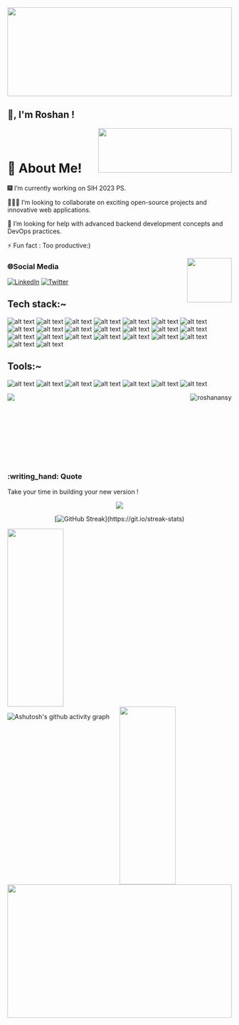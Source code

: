 

<image src="https://media.giphy.com/media/xT8qBsOjMOcdeGJIU8/giphy.gif" height="200" width="100%"/>
 

<!-- <h3 align="center">I am software Developer Engineer from India</h3> -->

<br/>


<div style="flex flex-col" > 

 ## :wave:, I'm Roshan ! 
<image align="right" width="300" height="100" src="https://media.giphy.com/media/3osxY9kuM2NGUfvThe/giphy.gif"/>
</div>
<br/>

<br/>

# :dizzy: About Me! 
:fireworks: I’m currently working  on SIH 2023 PS.

:people_holding_hands:  I’m looking to collaborate on exciting open-source projects and innovative web applications.  

:handshake: I’m looking for help with advanced backend development concepts and DevOps practices.

⚡ Fun fact : Too productive:)

<image align="right" width=100 height=100 src="https://user-images.githubusercontent.com/91673102/228229372-0006d3e5-b578-4ac9-a074-99008c31943e.png"/>


### 🌐Social Media
 [![LinkedIn](https://img.shields.io/badge/LinkedIn-%230077B5.svg?logo=linkedin&logoColor=white)](https://www.linkedin.com/in/roshan-kr-11070b1a3/)
[![Twitter](https://img.shields.io/badge/Twitter-%231DA1F2.svg?logo=Twitter&logoColor=white)](https://twitter.com/RoshanAnsy)
  

## Tech stack:~

![alt text](https://img.shields.io/badge/C-F09820?style=for-the-badge&logo=c)
![alt text](https://img.shields.io/badge/C++-F09820?style=for-the-badge&logo=cplusplus)
![alt text](https://img.shields.io/badge/HTML-F09820?style=for-the-badge&logo=html5)
![alt text](https://img.shields.io/badge/Css-F09820?style=for-the-badge&logo=css3)
![alt text](https://img.shields.io/badge/Js-F09820?style=for-the-badge&logo=javascript)
![alt text](https://img.shields.io/badge/Tailwind-F09820?style=for-the-badge&logo=tailwindcss)
![alt text](https://img.shields.io/badge/React-F09820?style=for-the-badge&logo=react)
![alt text](https://img.shields.io/badge/ReactRouter-F09820?style=for-the-badge&logo=reactrouter)
![alt text](https://img.shields.io/badge/Redux-F09820?style=for-the-badge&logo=redux)
![alt text](https://img.shields.io/badge/Expressjs-F09820?style=for-the-badge&logo=express)
![alt text](https://img.shields.io/badge/kotlin-F09820?style=for-the-badge&logo=kotlin)
![alt text](https://img.shields.io/badge/java-F09820?style=for-the-badge&logo=java)
![alt text](https://img.shields.io/badge/MongoDB-F09820?style=for-the-badge&logo=mongodb)
![alt text](https://img.shields.io/badge/SQLite-F09820?style=for-the-badge&logo=sqlite)
![alt text](https://img.shields.io/badge/MySQL-F09820?style=for-the-badge&logo=mysql)
![alt text](https://img.shields.io/badge/Postman-F09820?style=for-the-badge&logo=postman)
![alt text](https://img.shields.io/badge/npm-F09820?style=for-the-badge&logo=npm)
![alt text](https://img.shields.io/badge/canva-F09820?style=for-the-badge&logo=canva)
![alt text](https://img.shields.io/badge/Netlify-F09820?style=for-the-badge&logo=netlify)
![alt text](https://img.shields.io/badge/xml-F09820?style=for-the-badge&logo=xml)
![alt text](https://img.shields.io/badge/GitHubPages-F09820?style=for-the-badge&logo=githubpages)
![alt text](https://img.shields.io/badge/nodeJs-F09820?style=for-the-badge&logo=nodedotjs)
![alt text](https://img.shields.io/badge/Nodemon-F09820?style=for-the-badge&logo=nodemon)

## Tools:~

![alt text](https://img.shields.io/badge/Git-05A081?style=for-the-badge&logo=git)
![alt text](https://img.shields.io/badge/GitHub-05A081?style=for-the-badge&logo=github)
![alt text](https://img.shields.io/badge/GitLab-05A081?style=for-the-badge&logo=gitlab)
![alt text](https://img.shields.io/badge/VsCode-05A081?style=for-the-badge&logo=visualstudiocode)
![alt text](https://img.shields.io/badge/AndroidStudio-05A081?style=for-the-badge&logo=androidstudio)
![alt text](https://img.shields.io/badge/IntellijIDEA-05A081?style=for-the-badge&logo=intellijidea)
![alt text](https://img.shields.io/badge/SublimeText-05A081?style=for-the-badge&logo=sublimetext)

<div align="center" > 
 <div>
<img flex=row width=auto align="left" src="https://github-readme-stats.vercel.app/api?username=RoshanAnsy&show_icons=true&theme=transparent&count_private=true" />
<img flex=row width=auto align="right"  src="https://github-readme-stats.vercel.app/api/top-langs?username=roshanansy&show_icons=true&theme=transparent&layout=compact&count_private=true" alt="roshanansy" />


</div>

  

<br/>
 <br/>
 <br/>
 <br/>
 <br/>
 <br/>
 <br/>
 <br/>
 <br/>
   <div align="left">
    <h3 align="lef" >:writing_hand: Quote </h3>
  
 Take your time in building your new version ! 
   
  <div align="center" > 
  
  ![](https://komarev.com/ghpvc/?username=RoshanAnsy&label=PROFILE+VIEWS&base=1000)
  
  </div>
  </div>
</div>
<div width="full" align="center" >
   
   [![GitHub Streak](http://github-readme-streak-stats.herokuapp.com?user=RoshanAnsy&theme=transparent&layout=compact&count_private=true")](https://git.io/streak-stats)
  </div>
  <div width="100%" gap="20">
   <image aligh="left" width="50%" height="400" src="https://media.giphy.com/media/l3vR0ALUsWEqa6Cly/giphy.gif"/>
   <image align="right" width="50%" height="400" src="https://media.giphy.com/media/hvEdKpliYKcY0s4Pak/giphy.gif" />
  </div>


![Ashutosh's github activity graph](https://github-readme-activity-graph.vercel.app/graph?username=RoshanAnsy&bg_color=fffff0&color=708090&line=24292e&point=24292e&area=true&hide_border=true)
 <image width="100%" height="300" src="https://media.giphy.com/media/kGy7wqlKRZyiQ/giphy.gif"/>

 



